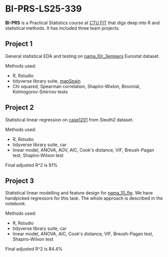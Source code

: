 # BI-PRS-LS25-339

**BI-PRS** is a Practical Statistics course at [CTU FIT](https://fit.cvut.cz/en) that digs deep into R and statistical methods. It has included three team projects.


## Project 1

General statistical EDA and testing on [nama\_10r\_3empers](https://ec.europa.eu/eurostat/databrowser/view/nama_10r_3empers/default/table?lang=en) Eurostat dataset.

Methods used:
* R, Rstudio
* tidyverse library suite, [mapSpain](https://ropenspain.github.io/mapSpain/)
* Chi squared, Spearman correlation, Shapiro-Wixlon, Binomial, Kolmogorov-Smirnov tests


## Project 2

Statistical linear regression on [case1201](https://rdrr.io/cran/Sleuth2/man/case1201.html) from Sleuth2 dataset.

Methods used:
* R, Rstudio
* tidyverse library suite, car
* linear model, ANOVA, AOV, AIC, Cook's distance, VIF, Breush-Pagan test, Shapiro-Wilxon test

Final adjusted R^2 is 91%

## Project 3

Statistical linear modelling and feature design for [nama\_10\_fte](https://ec.europa.eu/eurostat/databrowser/view/nama_10_fte/default/table?lang=en). We have handpicked regressors for this task. The whole approach is described in the notebook.

Methods used:
* R, Rstudio
* tidyverse library suite, car
* linear model, ANOVA, AIC, Cook's distance, VIF, Breush-Pagan test, Shapiro-Wilxon test

Final adjusted R^2 is 84.4%
